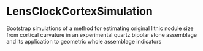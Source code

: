 # LensClockCortexSimulation
Bootstrap simulations of a method for estimating original lithic nodule size from cortical curvature in an experimental quartz bipolar stone assemblage and its application to geometric whole assemblage indicators
